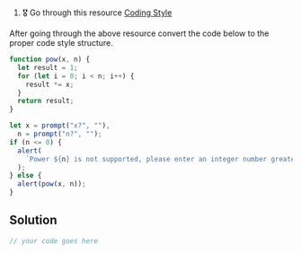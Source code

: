 1. 🎖 Go through this resource [Coding Style](http://javascript.info/coding-style)

After going through the above resource convert the code below to the proper code style structure.

```js
function pow(x, n) {
  let result = 1;
  for (let i = 0; i < n; i++) {
    result *= x;
  }
  return result;
}

let x = prompt("x?", ""),
  n = prompt("n?", "");
if (n <= 0) {
  alert(
    `Power ${n} is not supported, please enter an integer number greater than zero`
  );
} else {
  alert(pow(x, n));
}
```

## Solution

```js
// your code goes here
```

